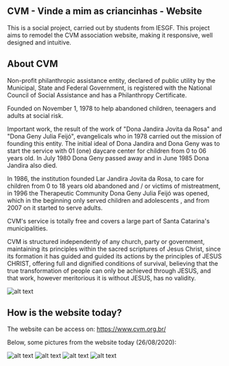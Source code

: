 ## CVM - Vinde a mim as criancinhas - Website
This is a social project, carried out by students from IESGF.  This project aims to remodel the CVM association website, making it responsive, well designed and intuitive.

## About CVM

Non-profit philanthropic assistance entity, declared of public utility by the Municipal, State and Federal Government, is registered with the National Council of Social Assistance and has a Philanthropy Certificate.

Founded on November 1, 1978 to help abandoned children, teenagers and adults at social risk.

Important work, the result of the work of "Dona Jandira Jovita da Rosa" and "Dona Geny Julia Feijó", evangelicals who in 1978 carried out the mission of founding this entity.
The initial ideal of Dona Jandira and Dona Geny was to start the service with 01 (one) daycare center for children from 0 to 06 years old. In July 1980 Dona Geny passed away and in June 1985 Dona Jandira also died.

In 1986, the institution founded Lar Jandira Jovita da Rosa, to care for children from 0 to 18 years old abandoned and / or victims of mistreatment, in 1996 the Therapeutic Community Dona Geny Julia Feijó was opened, which in the beginning only served children and adolescents , and from 2007 on it started to serve adults.

CVM's service is totally free and covers a large part of Santa Catarina's municipalities.

CVM is structured independently of any church, party or government, maintaining its principles within the sacred scriptures of Jesus Christ, since its formation it has guided and guided its actions by the principles of JESUS ​​CHRIST, offering full and dignified conditions of survival, believing that the true transformation of people can only be achieved through JESUS, and that work, however meritorious it is without JESUS, has no validity.

![alt text](https://www.correiosc.com.br/wp-content/uploads/2018/11/cvm-ipiranga-sao-jose-40-anos.jpg)

## How is the website today?

The website can be access on: https://www.cvm.org.br/

Below, some pictures from the website today (26/08/2020):

![alt text](https://i.imgur.com/iBbCTTk.png)
![alt text](https://i.imgur.com/wKl2bVh.png)
![alt text](https://i.imgur.com/pN8Xclk.png)
![alt text](https://i.imgur.com/grXGGto.png)
